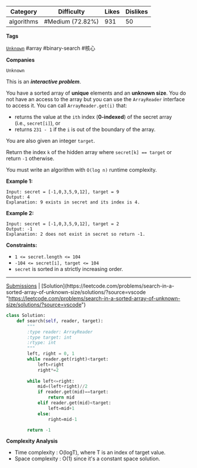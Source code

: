 | Category   | Difficulty       | Likes | Dislikes |
| ---------- | ---------------- | ----- | -------- |
| algorithms | #Medium (72.82%) | 931   | 50       |

**Tags**

[`Unknown`](https://leetcode.com/tag/Unknown?source=vscode "https://leetcode.com/tag/Unknown?source=vscode") #array #binary-search #核心 

**Companies**

`Unknown`

This is an **_interactive problem_**.

You have a sorted array of **unique** elements and an **unknown size**. You do not have an access to the array but you can use the `ArrayReader` interface to access it. You can call `ArrayReader.get(i)` that:

- returns the value at the `ith` index (**0-indexed**) of the secret array (i.e., `secret[i]`), or
- returns `231 - 1` if the `i` is out of the boundary of the array.

You are also given an integer `target`.

Return the index `k` of the hidden array where `secret[k] == target` or return `-1` otherwise.

You must write an algorithm with `O(log n)` runtime complexity.

**Example 1:**

```
Input: secret = [-1,0,3,5,9,12], target = 9
Output: 4
Explanation: 9 exists in secret and its index is 4.
```

**Example 2:**

```
Input: secret = [-1,0,3,5,9,12], target = 2
Output: -1
Explanation: 2 does not exist in secret so return -1.
```

**Constraints:**

- `1 <= secret.length <= 104`
- `-104 <= secret[i], target <= 104`
- `secret` is sorted in a strictly increasing order.

---

[Submissions](https://leetcode.com/problems/search-in-a-sorted-array-of-unknown-size/submissions/?source=vscode "https://leetcode.com/problems/search-in-a-sorted-array-of-unknown-size/submissions/?source=vscode") | [Solution](https://leetcode.com/problems/search-in-a-sorted-array-of-unknown-size/solutions/?source=vscode "https://leetcode.com/problems/search-in-a-sorted-array-of-unknown-size/solutions/?source=vscode")

```python
class Solution:
    def search(self, reader, target):
        """
        :type reader: ArrayReader
        :type target: int
        :rtype: int
        """
        left, right = 0, 1
        while reader.get(right)<target:
            left=right
            right*=2
            
        while left<=right:
            mid=(left+right)//2
            if reader.get(mid)==target:
                return mid
            elif reader.get(mid)<target:
                left=mid+1
            else:
                right=mid-1

        return -1

```

**Complexity Analysis**

- Time complexity : O(logT), where T is an index of target value.
- Space complexity : O(1) since it's a constant space solution.